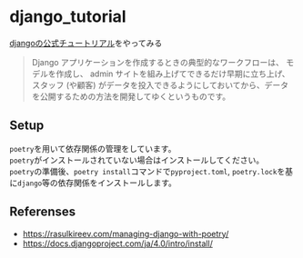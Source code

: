 # django_tutorial
[djangoの公式チュートリアル](https://docs.djangoproject.com/ja/4.0/intro/)をやってみる
>Django アプリケーションを作成するときの典型的なワークフローは、 モデルを作成し、 admin サイトを組み上げてできるだけ早期に立ち上げ、スタッフ (や顧客) がデータを投入できるようにしておいてから、データを公開するための方法を開発してゆくというものです。
## Setup
`poetry`を用いて依存関係の管理をしています。  
`poetry`がインストールされていない場合はインストールしてください。  
`poetry`の準備後、`poetry install`コマンドで`pyproject.toml`, `poetry.lock`を基に`django`等の依存関係をインストールします。
## Referenses
* https://rasulkireev.com/managing-django-with-poetry/
* https://docs.djangoproject.com/ja/4.0/intro/install/